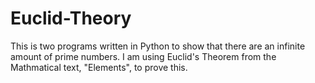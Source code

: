 # Euclid-Theory
This is two programs written in Python to show that there are an infinite amount of prime numbers.
I am using Euclid's Theorem from the Mathmatical text, "Elements", to prove this. 
